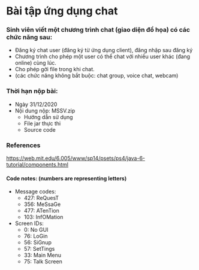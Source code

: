 # Bài tập ứng dụng chat
### Sinh viên viết một chương trình chat (giao diện đồ họa) có các chức năng sau:
   - Đăng ký chat user (đăng ký từ ứng dụng client), đăng nhập sau đăng ký
   - Chương trình cho phép một user có thể chat với nhiều user khác (đang online) cùng lúc.
   - Cho phép gởi file trong khi chat.
   - (các chức năng không bắt buộc: chat group, voice chat, webcam)

### Thời hạn nộp bài:
   - Ngày 31/12/2020
   - Nội dung nộp: MSSV.zip 
	   + Hướng dẫn sử dụng
	   + File jar thực thi
	   + Source code

### References
https://web.mit.edu/6.005/www/sp14/psets/ps4/java-6-tutorial/components.html

#### Code notes: (numbers are representing letters)
   -  Message codes:
      +  427: ReQuesT
      +  356: MeSsaGe
      +  477: ATenTion
      +  103: InfOMation
   -  Screen IDs:
      +  0:  No GUI
      +  76: LoGin
      +  56: SiGnup
      +  57: SetTings
      +  33: Main Menu
      +  75: Talk Screen